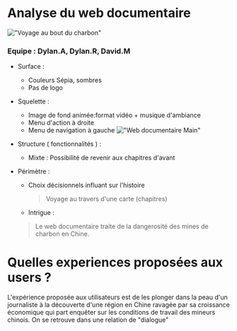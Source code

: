 # Analyse du web documentaire 

!["Voyage au bout du charbon"](http://www.samuel-bollendorff.com/fr/wp-content/uploads/2010/06/voyage.jpg "Voyage au bout du charbon")


### Equipe : Dylan.A, Dylan.R, David.M


* Surface :
  - Couleurs Sépia, sombres
  - Pas de logo
* Squelette :
  - Image de fond animée:format vidéo + musique d'ambiance 
  - Menu d'action à droite
  - Menu de navigation à gauche
  !["Web documentaire Main"](https://i.imgur.com/z1iKMEm.png "Web documentaire background")
* Structure ( fonctionnalités ) :
  - Mixte : Possibilité de revenir aux chapitres d'avant
  
* Périmètre :
   - Choix décisionnels influant sur l'histoire
     > Voyage au travers d'une carte (chapitres)



  - Intrigue :
   >   Le web documentaire traite  de  la  dangerosité  des  mines  de  charbon en  Chine.

# Quelles experiences proposées aux users ?
  L'expérience proposée aux utilisateurs est de les plonger dans la peau d'un journaliste à la découverte d'une région en Chine ravagée par sa croissance économique qui part enquêter  sur 
les  conditions  de  travail  des  mineurs  chinois. 
  On se retrouve dans une relation de "dialogue"
